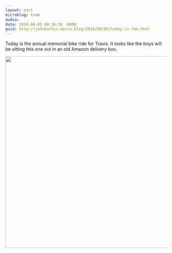 ```yaml
---
layout: post
microblog: true
audio: 
date: 2018-08-05 08:36:34 -0600
guid: http://johnbarbic.micro.blog/2018/08/05/today-is-the.html
---
```

Today is the annual memorial bike ride for Travis.  It looks like the boys will be sitting this one out in an old Amazon delivery box.

<img src="http://www.barbic.com/uploads/2018/eafeb5d322.jpg" width="600" height="599" />
